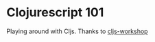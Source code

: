 Clojurescript 101
===

Playing around with Cljs. Thanks to [cljs-workshop](http://www.niwi.be/cljs-workshop/#_introduction)
